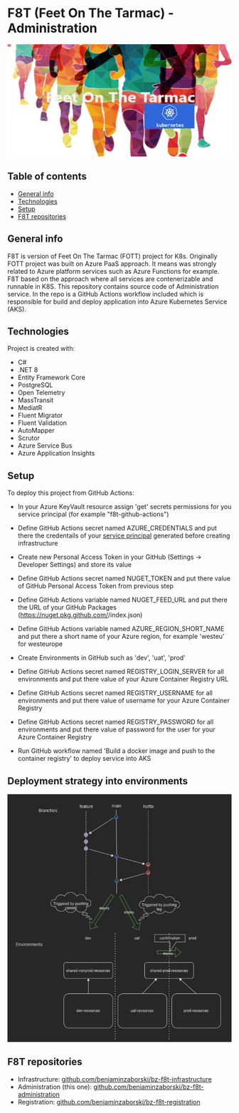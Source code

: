 # F8T (Feet On The Tarmac) - Administration
![Project logo](./doc/f8t-logo.png)

## Table of contents
* [General info](#general-info)
* [Technologies](#technologies)
* [Setup](#setup)
* [F8T repositories](#f8t-repositories)

## General info
F8T is version of Feet On The Tarmac (FOTT) project for K8s. Originally FOTT project was built on Azure PaaS approach. 
It means was strongly related to Azure platform services such as Azure Functions for example. 
F8T based on the approach where all services are contenerizable and runnable in K8S. 
This repository contains source code of Administration service. In the repo is a GitHub Actions workflow included which is responsible for build and deploy application into Azure Kubernetes Service (AKS).
	
## Technologies
Project is created with:
* C#
* .NET 8
* Entity Framework Core
* PostgreSQL
* Open Telemetry
* MassTransit
* MediatR
* Fluent Migrator
* Fluent Validation
* AutoMapper
* Scrutor
* Azure Service Bus
* Azure Application Insights

## Setup
To deploy this project from GitHub Actions:
* In your Azure KeyVault resource assign 'get' secrets permissions for you service principal (for example "f8t-github-actions")

* Define GitHub Actions secret named AZURE_CREDENTIALS and put there the credentails of your [service principal](https://github.com/beniaminzaborski/bz-f8t-infrastructure#setup) generated before creating infrastructure

* Create new Personal Access Token in your GitHub (Settings -> Developer Settings) and store its value

* Define GitHub Actions secret named NUGET_TOKEN and put there value of GitHub Personal Access Token from previous step

* Define GitHub Actions variable named NUGET_FEED_URL and put there the URL of your GitHub Packages (https://nuget.pkg.github.com/<your account name>/index.json)

* Define GitHub Actions variable named AZURE_REGION_SHORT_NAME and put there a short name of your Azure region, for example 'westeu' for westeurope

* Create Environments in GitHub such as 'dev', 'uat', 'prod'

* Define GitHub Actions secret named REGISTRY_LOGIN_SERVER for all environments and put there value of your Azure Container Registry URL

* Define GitHub Actions secret named REGISTRY_USERNAME for all environments and put there value of username for your Azure Container Registry

* Define GitHub Actions secret named REGISTRY_PASSWORD for all environments and put there value of password for the user for your Azure Container Registry

* Run GitHub workflow named 'Build a docker image and push to the container registry' to deploy service into AKS

## Deployment strategy into environments
![Branches and environments](./doc/f8t_branches_environments.png)

## F8T repositories
* Infrastructure: [github.com/beniaminzaborski/bz-f8t-infrastructure](https://github.com/beniaminzaborski/bz-f8t-infrastructure)
* Administration (this one): [github.com/beniaminzaborski/bz-f8t-administration](https://github.com/beniaminzaborski/bz-f8t-administration)
* Registration: [github.com/beniaminzaborski/bz-f8t-registration](https://github.com/beniaminzaborski/bz-f8t-registration)